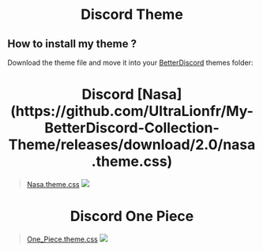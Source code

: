 <h1 align="center">Discord Theme</h1>

## How to install my theme ?
Download the theme file and move it into your [BetterDiscord](https://betterdiscord.app) themes folder:

<h1 align="center">Discord [Nasa](https://github.com/UltraLionfr/My-BetterDiscord-Collection-Theme/releases/download/2.0/nasa.theme.css)</h1>

>[Nasa.theme.css](https://github.com/UltraLionfr/My-BetterDiscord-Collection-Theme/releases/download/2.0/nasa.theme.css)
![](https://i.imgur.com/5CCjO8p.png)

<h1 align="center">Discord One Piece</h1>

>[One_Piece.theme.css](https://github.com/UltraLionfr/My-BetterDiscord-Collection-Theme/releases/download/1.0/one_piece.theme.css)
![](http://cdn.ultralion.xyz/storage/img/one%20piece%20theme.PNG)
